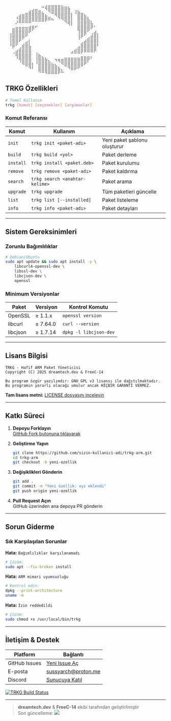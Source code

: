 <p align="center">
<pre>
⠀⠀⠀⠀⠀⠀⠀⠀⠀⠀⠀⠤⣴⣶⣶⣶⣶⣦⣤⣄⠀⠀⠀⠀⠀⠀⠀⠀⠀⠀
⠀⠀⠀⠀⠀⠀⣀⣴⣾⣿⣶⣄⠈⠻⣿⣿⣿⣿⣿⣿⡀⢰⣦⣀⠀⠀⠀⠀⠀⠀
⠀⠀⠀⢠⣾⣿⣿⣿⣿⣿⣿⣿⣷⣤⡀⠙⢿⣿⣿⣿⡇⠀⣿⣿⣷⡄⠀⠀⠀
⠀⠀⠀⡰⠿⠿⠿⠿⠛⠛⠛⠛⠋⠉⠉⠀⠀⠈⠻⣿⡇⠀⣿⣿⣿⣿⣆⠀⠀⠀
⠀⠀⣀⣤⣤⣤⣤⣴⣶⠖⠀⠀⠀⠀⠀⠀⠀⠀⠀⠈⠁⠀⣿⣿⣿⣿⡿⠂⠀⠀
⠀⢀⣿⣿⣿⣿⣿⠟⠁⠀⠀⠀⠀⠀⠀⠀⠀⠀⠀⠀⠀⠀⢹⣿⣿⠋⢀⣴⡀⠀
⠀⢸⣿⣿⣿⡿⠋⠀⠀⠀⠀⠀⠀⠀⠀⠀⠀⠀⠀⠀⠀⠀⢸⠟⠁⣠⣾⣿⡇⠀
⠀⢸⣿⣿⠋⢀⣴⡇⠀⠀⠀⠀⠀⠀⠀⠀⠀⠀⠀⠀⠀⠀⠀⣠⣾⣿⣿⣿⡇⠀
⠀⠈⠟⠁⣠⣿⣿⣷⠀⠀⠀⠀⠀⠀⠀⠀⠀⠀⠀⠀⠀⢀⣴⣿⣿⣿⣿⣿⠁⠀
⠀⠀⠠⣾⣿⣿⣿⣿⠀⢠⡀⠀⠀⠀⠀⠀⠀⠀⠀⠀⠴⠿⠿⠟⠛⠛⠛⠋⠀⠀
⠀⠀⠀⠹⣿⣿⣿⣿⠀⢸⣿⣦⣄⠀⠀⣀⣀⣀⣤⣤⣤⣤⣤⣶⣶⣶⠆⠀⠀⠀
⠀⠀⠀⠀⠘⢿⣿⣿⡄⠸⣿⣿⣿⣷⣄⡈⠙⢿⣿⣿⣿⣿⣿⣿⡿⠃⠀⠀⠀⠀
⠀⠀⠀⠀⠀⠀⠉⠻⠇⠀⣿⣿⣿⣿⣿⣿⣦⡀⠉⠻⣿⡿⠟⠉⠀⠀⠀⠀⠀⠀
⠀⠀⠀⠀⠀⠀⠀⠀⠀⠀⠙⠛⠻⠿⠿⠿⠟⠓⠀⠀⠀⠀⠀⠀⠀⠀⠀⠀⠀
</pre>
</p>

## TRKG Özellikleri

```bash
# Temel Kullanım
trkg [komut] [seçenekler] [argümanlar]
```

### Komut Referansı
| Komut       | Kullanım                      | Açıklama                     |
|-------------|-------------------------------|------------------------------|
| `init`      | `trkg init <paket-adı>`       | Yeni paket şablonu oluşturur |
| `build`     | `trkg build <yol>`            | Paket derleme                |
| `install`   | `trkg install <paket.deb>`    | Paket kurulumu               |
| `remove`    | `trkg remove <paket-adı>`     | Paket kaldırma               |
| `search`    | `trkg search <anahtar-kelime>`| Paket arama                  |
| `upgrade`   | `trkg upgrade`                | Tüm paketleri güncelle       |
| `list`      | `trkg list [--installed]`     | Paket listeleme              |
| `info`      | `trkg info <paket-adı>`       | Paket detayları              |

---

##  Sistem Gereksinimleri

### Zorunlu Bağımlılıklar
```bash
# Debian/Ubuntu
sudo apt update && sudo apt install -y \
    libcurl4-openssl-dev \
    libssl-dev \
    libcjson-dev \
    openssl
```

### Minimum Versiyonlar
| Paket       | Versiyon  | Kontrol Komutu               |
|-------------|-----------|------------------------------|
| OpenSSL     | ≥ 1.1.x   | `openssl version`            |
| libcurl     | ≥ 7.64.0  | `curl --version`             |
| libcjson    | ≥ 1.7.14  | `dpkg -l libcjson-dev`       |

---

##  Lisans Bilgisi

```text
TRKG - Hafif ARM Paket Yöneticisi
Copyright (C) 2025 dreamtech.dev & FreeC-14

Bu program özgür yazılımdır: GNU GPL v3 lisansı ile dağıtılmaktadır.
Bu programın yararlı olacağı umulur ancak HİÇBİR GARANTİ VERMEZ.
```

**Tam lisans metni:** [LICENSE dosyasını inceleyin](LICENSE)

---

##  Katkı Süreci

1. **Depoyu Forklayın**  
   [GitHub Fork butonuna tıklayarak](https://github.com/dreamtech-dev/trkg-arm/fork)

2. **Geliştirme Yapın**  
   ```bash
   git clone https://github.com/sizin-kullanici-adi/trkg-arm.git
   cd trkg-arm
   git checkout -b yeni-ozellik
   ```

3. **Değişiklikleri Gönderin**  
   ```bash
   git add .
   git commit -m "Yeni özellik: xyz eklendi"
   git push origin yeni-ozellik
   ```

4. **Pull Request Açın**  
   GitHub üzerinden ana depoya PR gönderin

---

##  Sorun Giderme

### Sık Karşılaşılan Sorunlar

**Hata:** `Bağımlılıklar karşılanamadı`
```bash
# Çözüm:
sudo apt --fix-broken install
```

**Hata:** `ARM mimari uyumsuzluğu`
```bash
# Kontrol edin:
dpkg --print-architecture
uname -m
```

**Hata:** `İzin reddedildi`
```bash
# Çözüm:
sudo chmod +x /usr/local/bin/trkg
```

---

##  İletişim & Destek

| Platform       | Bağlantı                              |
|----------------|---------------------------------------|
| GitHub Issues  | [Yeni Issue Aç](https://github.com/freec-14/trkg-arm/issues) |
| E-posta        | sussyarch@proton.me               |
| Discord        | [Sunucuya Katıl](https://discord.gg/mEYASMKRkn) |

[![TRKG Build Status](https://img.shields.io/github/actions/workflow/status/dreamtech-dev/trkg-arm/build.yml?label=Build&style=for-the-badge)](https://github.com/dreamtech-dev/trkg-arm/actions)

---

> **dreamtech.dev** & **FreeC-14** ekibi tarafından geliştirilmiştir  
> Son güncelleme: ![](https://img.shields.io/github/last-commit/dreamtech-dev/trkg-arm?color=blue&label=Güncelleme&style=flat-square)
```
